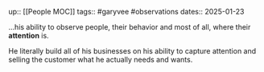 up:: [[People MOC]] 
tags:: #garyvee #observations 
dates:: 2025-01-23

…his ability to observe people, their behavior and most of all, where their **attention** is.

He literally build all of his businesses on his ability to capture attention and selling the customer what he actually needs and wants.